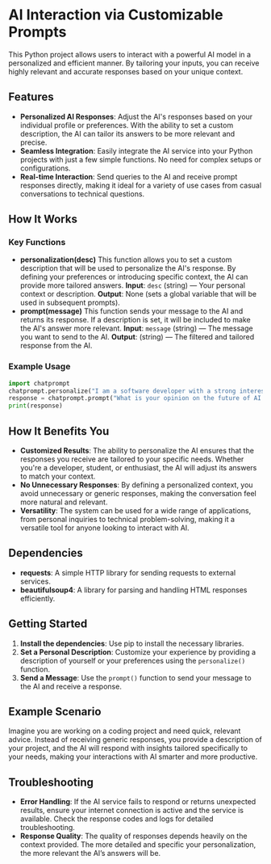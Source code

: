 # AI Interaction via Customizable Prompts
This Python project allows users to interact with a powerful AI model in a personalized and efficient manner. By tailoring your inputs, you
can receive highly relevant and accurate responses based on your unique context.
## Features
- **Personalized AI Responses**: Adjust the AI's responses based on your individual profile or preferences. With the ability to set a custom description, the
AI can tailor its answers to be more relevant and precise.
- **Seamless Integration**: Easily integrate the AI service into your Python projects with just a few simple functions. No need for complex setups or configurations.
- **Real-time Interaction**: Send queries to the AI and receive prompt responses directly, making it ideal for a variety of use cases from casual conversations
to technical questions.
## How It Works
### Key Functions
- **personalization(desc)**
This function allows you to set a custom description that will be used to personalize the AI's response. By defining your preferences or introducing specific
context, the AI can provide more tailored answers.
**Input**: `desc` (string) — Your personal context or description.
**Output**: None (sets a global variable that will be used in subsequent prompts).
- **prompt(message)**
This function sends your message to the AI and returns its response. If a description is set, it will be included to make the AI's answer more relevant.
**Input**: `message` (string) — The message you want to send to the AI.
**Output**: (string) — The filtered and tailored response from the AI.
### Example Usage
```python
import chatprompt
chatprompt.personalize("I am a software developer with a strong interest in artificial intelligence.")
response = chatprompt.prompt("What is your opinion on the future of AI in programming?")
print(response)
```
## How It Benefits You
- **Customized Results**: The ability to personalize the AI ensures that the responses you receive are tailored to your specific needs. Whether you're a developer,
student, or enthusiast, the AI will adjust its answers to match your context.
- **No Unnecessary Responses**: By defining a personalized context, you avoid unnecessary or generic responses, making the conversation feel more natural and relevant.
- **Versatility**: The system can be used for a wide range of applications, from personal inquiries to technical problem-solving, making it a versatile tool
for anyone looking to interact with AI.
## Dependencies
- **requests**: A simple HTTP library for sending requests to external services.
- **beautifulsoup4**: A library for parsing and handling HTML responses efficiently.
## Getting Started
1. **Install the dependencies**: Use pip to install the necessary libraries.
2. **Set a Personal Description**: Customize your experience by providing a description of yourself or your preferences using the `personalize()` function.
3. **Send a Message**: Use the `prompt()` function to send your message to the AI and receive a response.
## Example Scenario
Imagine you are working on a coding project and need quick, relevant advice. Instead of receiving generic responses, you provide a description of your project,
and the AI will respond with insights tailored specifically to your needs, making your interactions with AI smarter and more productive.
## Troubleshooting
- **Error Handling**: If the AI service fails to respond or returns unexpected results, ensure your internet connection is active and the service is available.
Check the response codes and logs for detailed troubleshooting.
- **Response Quality**: The quality of responses depends heavily on the context provided. The more detailed and specific your personalization, the more relevant
the AI’s answers will be.